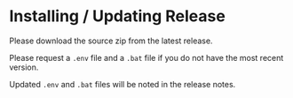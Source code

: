 # Installing / Updating Release

Please download the source zip from the latest release. 

Please request a ```.env``` file and a ```.bat``` file if you do not have the most recent version. 

Updated ```.env``` and ```.bat``` files will be noted in the release notes.